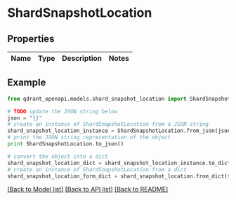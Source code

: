 # ShardSnapshotLocation


## Properties
Name | Type | Description | Notes
------------ | ------------- | ------------- | -------------

## Example

```python
from qdrant_openapi.models.shard_snapshot_location import ShardSnapshotLocation

# TODO update the JSON string below
json = "{}"
# create an instance of ShardSnapshotLocation from a JSON string
shard_snapshot_location_instance = ShardSnapshotLocation.from_json(json)
# print the JSON string representation of the object
print ShardSnapshotLocation.to_json()

# convert the object into a dict
shard_snapshot_location_dict = shard_snapshot_location_instance.to_dict()
# create an instance of ShardSnapshotLocation from a dict
shard_snapshot_location_form_dict = shard_snapshot_location.from_dict(shard_snapshot_location_dict)
```
[[Back to Model list]](../README.md#documentation-for-models) [[Back to API list]](../README.md#documentation-for-api-endpoints) [[Back to README]](../README.md)


